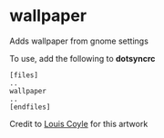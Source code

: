 wallpaper
=========

Adds wallpaper from gnome settings

To use, add the following to **dotsyncrc**

    [files]
    ..
    wallpaper
    ..
    [endfiles]


Credit to [Louis Coyle][1] for this artwork

[1]: https://imgur.com/a/xTUEf

